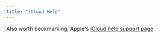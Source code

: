 ```yaml
---
title: "iCloud Help"
---
```

<p>Also worth bookmarking, Apple's <a href="https://help.apple.com/icloud/">iCloud help support page</a>.</p>
